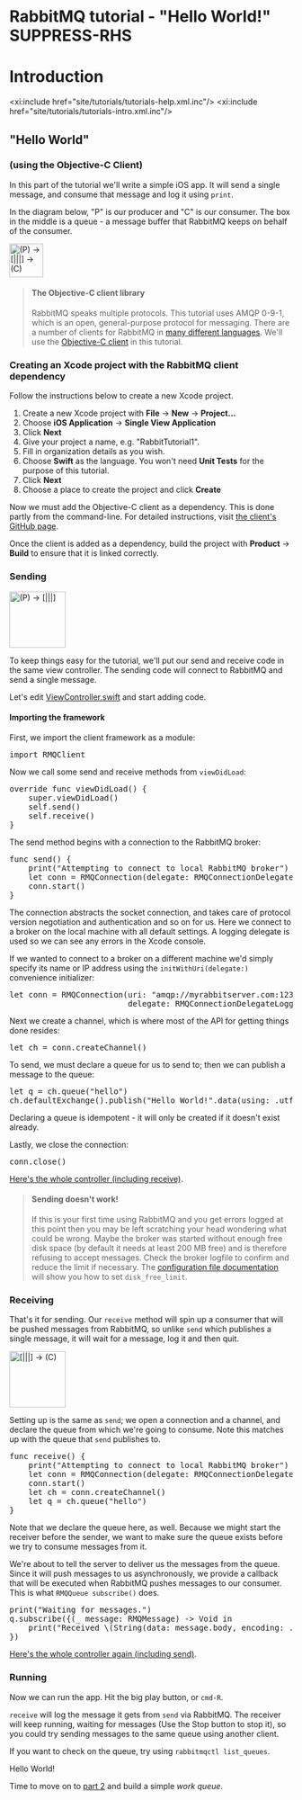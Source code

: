 # RabbitMQ tutorial - "Hello World!" SUPPRESS-RHS

# Introduction

<xi:include href="site/tutorials/tutorials-help.xml.inc"/>
<xi:include href="site/tutorials/tutorials-intro.xml.inc"/>

## "Hello World"
### (using the Objective-C Client)

In this part of the tutorial we'll write a simple iOS app. It will send a
single message, and consume that message and log it using `print`.

In the diagram below, "P" is our producer and "C" is our consumer. The box in
the middle is a queue - a message buffer that RabbitMQ keeps on behalf of the
consumer.

<div class="diagram">
  <img src="/img/tutorials/python-one.png" alt="(P) -> [|||] -> (C)" height="60" />
</div>

> #### The Objective-C client library
> RabbitMQ speaks multiple protocols. This tutorial uses AMQP 0-9-1, which is an open,
> general-purpose protocol for messaging. There are a number of clients
> for RabbitMQ in [many different
> languages][devtools]. We'll
> use the [Objective-C client][client] in this tutorial.

### Creating an Xcode project with the RabbitMQ client dependency

Follow the instructions below to create a new Xcode project.

1. Create a new Xcode project with **File** -> **New** -> **Project…**
1. Choose **iOS Application** -> **Single View Application**
1. Click **Next**
1. Give your project a name, e.g. "RabbitTutorial1".
1. Fill in organization details as you wish.
1. Choose **Swift** as the language. You won't need **Unit Tests** for the
   purpose of this tutorial.
1. Click **Next**
1. Choose a place to create the project and click **Create**

Now we must add the Objective-C client as a dependency. This is done partly
from the command-line. For detailed instructions, visit [the client's GitHub
page][client].

Once the client is added as a dependency, build the project with **Product** ->
**Build** to ensure that it is linked correctly.


### Sending

<div class="diagram">
  <img src="/img/tutorials/sending.png" alt="(P) -> [|||]" height="100" />
</div>

To keep things easy for the tutorial, we'll put our send and receive code in
the same view controller. The sending code will connect to RabbitMQ and send a
single message.

Let's edit
[ViewController.swift][controller]
and start adding code.

#### Importing the framework

First, we import the client framework as a module:

<pre class="lang-swift">
import RMQClient
</pre>

Now we call some send and receive methods from `viewDidLoad`:

<pre class="lang-swift">
override func viewDidLoad() {
    super.viewDidLoad()
    self.send()
    self.receive()
}
</pre>

The send method begins with a connection to the RabbitMQ broker:

<pre class="lang-swift">
func send() {
    print("Attempting to connect to local RabbitMQ broker")
    let conn = RMQConnection(delegate: RMQConnectionDelegateLogger())
    conn.start()
}
</pre>

The connection abstracts the socket connection, and takes care of
protocol version negotiation and authentication and so on for us. Here
we connect to a broker on the local machine with all default settings. A
logging delegate is used so we can see any errors in the Xcode console.

If we wanted to connect to a broker on a different
machine we'd simply specify its name or IP address using the `initWithUri(delegate:)`
convenience initializer:

<pre class="lang-swift">
let conn = RMQConnection(uri: "amqp://myrabbitserver.com:1234",
                         delegate: RMQConnectionDelegateLogger())
</pre>

Next we create a channel, which is where most of the API for getting
things done resides:

<pre class="lang-swift">
let ch = conn.createChannel()
</pre>

To send, we must declare a queue for us to send to; then we can publish a message
to the queue:

<pre class="lang-swift">
let q = ch.queue("hello")
ch.defaultExchange().publish("Hello World!".data(using: .utf8), routingKey: q.name)
</pre>

Declaring a queue is idempotent - it will only be created if it doesn't
exist already.

Lastly, we close the connection:

<pre class="lang-swift">
conn.close()
</pre>

[Here's the whole controller (including receive)][controller].

> #### Sending doesn't work!
>
> If this is your first time using RabbitMQ and you get errors logged at this
> point then you may be left scratching your head wondering what could
> be wrong. Maybe the broker was started without enough free disk space
> (by default it needs at least 200 MB free) and is therefore refusing to
> accept messages. Check the broker logfile to confirm and reduce the
> limit if necessary. The <a
> href="https://www.rabbitmq.com/configure.html#config-items">configuration
> file documentation</a> will show you how to set <code>disk_free_limit</code>.


### Receiving

That's it for sending. Our `receive` method will spin up a consumer that will
be pushed messages from RabbitMQ, so unlike `send` which publishes a single
message, it will wait for a message, log it and then quit.

<div class="diagram">
  <img src="/img/tutorials/receiving.png" alt="[|||] -> (C)" height="100" />
</div>

Setting up is the same as `send`; we open a connection and a
channel, and declare the queue from which we're going to consume.
Note this matches up with the queue that `send` publishes to.

<pre class="lang-swift">
func receive() {
    print("Attempting to connect to local RabbitMQ broker")
    let conn = RMQConnection(delegate: RMQConnectionDelegateLogger())
    conn.start()
    let ch = conn.createChannel()
    let q = ch.queue("hello")
}
</pre>

Note that we declare the queue here, as well. Because we might start
the receiver before the sender, we want to make sure the queue exists
before we try to consume messages from it.

We're about to tell the server to deliver us the messages from the
queue. Since it will push messages to us asynchronously, we provide a
callback that will be executed when RabbitMQ pushes messages to
our consumer. This is what `RMQQueue subscribe()` does.

<pre class="lang-swift">
print("Waiting for messages.")
q.subscribe({(_ message: RMQMessage) -> Void in
    print("Received \(String(data: message.body, encoding: .utf8))")
})
</pre>

[Here's the whole controller again (including send)][controller].

### Running

Now we can run the app. Hit the big play button, or `cmd-R`.

`receive` will log the message it gets from `send` via
RabbitMQ. The receiver will keep running, waiting for messages (Use the Stop
button to stop it), so you could try sending messages to the same queue using
another client.

If you want to check on the queue, try using `rabbitmqctl list_queues`.

Hello World!

Time to move on to [part 2](tutorial-two-swift.html) and build a simple _work queue_.

[client]:https://github.com/rabbitmq/rabbitmq-objc-client
[controller]:https://github.com/rabbitmq/rabbitmq-tutorials/blob/master/swift/tutorial1/tutorial1/ViewController.swift
[devtools]:https://rabbitmq.com/devtools.html
